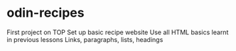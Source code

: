 # odin-recipes
First project on TOP
Set up basic recipe website
Use all HTML basics learnt in previous lessons
Links, paragraphs, lists, headings
